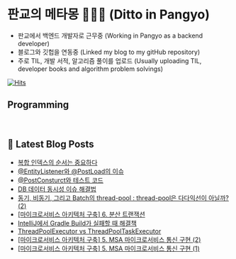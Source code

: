 # 판교의 메타몽 👩🏻‍💻 (Ditto in Pangyo)
- 판교에서 백엔드 개발자로 근무중 (Working in Pangyo as a backend developer)
- 블로그와 깃헙을 연동중 (Linked my blog to my gitHub repository)
- 주로 TIL, 개발 서적, 알고리즘 풀이를 업로드 (Usually uploading TIL, developer books and algorithm problem solvings)

[![Hits](https://hits.seeyoufarm.com/api/count/incr/badge.svg?url=https%3A%2F%2Fgithub.com%2Fditto-astrd%2Fhit-counter&count_bg=%235BBAA3&title_bg=%23E1E1E1&icon=badoo.svg&icon_color=%23D75E5E&title=%E2%9D%97%EF%B8%8F&edge_flat=false)](https://hits.seeyoufarm.com)

## Programming

<p>
  <img alt="" src= "https://img.shields.io/badge/Java-0398fc?style=flat-square&logo=Java&logoColor=white"/> 
  <img alt="" src= "https://img.shields.io/badge/Spring-9ae66e?style=flat-square&logo=Spring&logoColor=white"/>
  <img alt="" src= "https://img.shields.io/badge/MySQL-dbdbdb?style=flat-square&logo=MYSQL&logoColor=orange"/>
</p>

## 📕 Latest Blog Posts

<ul><li><a href='https://astrid-dm.tistory.com/612' target='_blank'>복합 인덱스의 순서는 중요하다</a></li><li><a href='https://astrid-dm.tistory.com/610' target='_blank'>@EntityListener와 @PostLoad의 이슈</a></li><li><a href='https://astrid-dm.tistory.com/609' target='_blank'>@PostConsturct와 테스트 코드</a></li><li><a href='https://astrid-dm.tistory.com/608' target='_blank'>DB 데이터 동시성 이슈 해결법</a></li><li><a href='https://astrid-dm.tistory.com/607' target='_blank'>동기, 비동기, 그리고 Batch의 thread-pool : thread-pool은 다다익선이 아닐까? (2)</a></li><li><a href='https://astrid-dm.tistory.com/606' target='_blank'>[마이크로서비스 아키텍처 구축] 6. 분산 트랜잭션</a></li><li><a href='https://astrid-dm.tistory.com/605' target='_blank'>IntelliJ에서 Gradle Build가 실패할 때 해결책</a></li><li><a href='https://astrid-dm.tistory.com/604' target='_blank'>ThreadPoolExecutor vs ThreadPoolTaskExecutor</a></li><li><a href='https://astrid-dm.tistory.com/603' target='_blank'>[마이크로서비스 아키텍처 구축] 5. MSA 마이크로서비스 통신 구현 (2)</a></li><li><a href='https://astrid-dm.tistory.com/602' target='_blank'>[마이크로서비스 아키텍처 구축] 5. MSA 마이크로서비스 통신 구현 (1)</a></li></ul>
